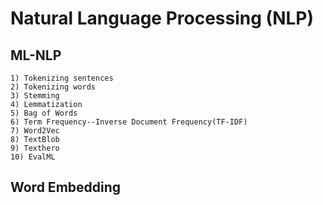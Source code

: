 # Natural Language Processing (NLP)

## ML-NLP
```
1) Tokenizing sentences
2) Tokenizing words
3) Stemming
4) Lemmatization
5) Bag of Words
6) Term Frequency--Inverse Document Frequency(TF-IDF)
7) Word2Vec
8) TextBlob
9) Texthero
10) EvalML
```
## Word Embedding

